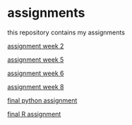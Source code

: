 # assignments
this repository contains my assignments

[assignment week 2](https://github.com/lukaknoops/assignments/blob/master/Assignment_week_2%20(3).ipynb)

[assignment week 5](https://github.com/lukaknoops/assignments/blob/master/Assignment_week_5%2B%25281%2529.ipynb)

[assignment week 6](https://github.com/lukaknoops/assignments/blob/master/assignment4%2B%25281%2529.ipynb)

[assignment week 8](https://github.com/lukaknoops/assignments/blob/master/assignment5%2B%25281%2529.ipynb)

[final python assignment](https://github.com/lukaknoops/assignments/blob/master/1.%2BFinal_Assignment_Python_1_students%2B%25282%2529.ipynb)

[final R assignment](https://github.com/lukaknoops/assignments/blob/master/1.%2BOECD_R_exam%2B%25281%2529.ipynb)

